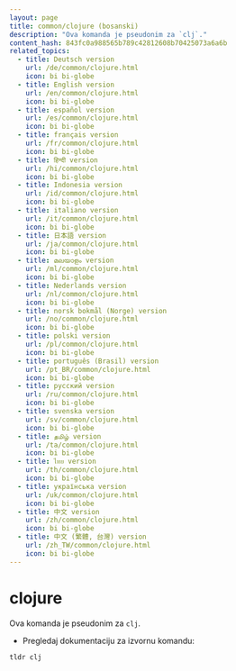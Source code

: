 ```yaml
---
layout: page
title: common/clojure (bosanski)
description: "Ova komanda je pseudonim za `clj`."
content_hash: 843fc0a988565b789c42812608b70425073a6a6b
related_topics:
  - title: Deutsch version
    url: /de/common/clojure.html
    icon: bi bi-globe
  - title: English version
    url: /en/common/clojure.html
    icon: bi bi-globe
  - title: español version
    url: /es/common/clojure.html
    icon: bi bi-globe
  - title: français version
    url: /fr/common/clojure.html
    icon: bi bi-globe
  - title: हिन्दी version
    url: /hi/common/clojure.html
    icon: bi bi-globe
  - title: Indonesia version
    url: /id/common/clojure.html
    icon: bi bi-globe
  - title: italiano version
    url: /it/common/clojure.html
    icon: bi bi-globe
  - title: 日本語 version
    url: /ja/common/clojure.html
    icon: bi bi-globe
  - title: മലയാളം version
    url: /ml/common/clojure.html
    icon: bi bi-globe
  - title: Nederlands version
    url: /nl/common/clojure.html
    icon: bi bi-globe
  - title: norsk bokmål (Norge) version
    url: /no/common/clojure.html
    icon: bi bi-globe
  - title: polski version
    url: /pl/common/clojure.html
    icon: bi bi-globe
  - title: português (Brasil) version
    url: /pt_BR/common/clojure.html
    icon: bi bi-globe
  - title: русский version
    url: /ru/common/clojure.html
    icon: bi bi-globe
  - title: svenska version
    url: /sv/common/clojure.html
    icon: bi bi-globe
  - title: தமிழ் version
    url: /ta/common/clojure.html
    icon: bi bi-globe
  - title: ไทย version
    url: /th/common/clojure.html
    icon: bi bi-globe
  - title: українська version
    url: /uk/common/clojure.html
    icon: bi bi-globe
  - title: 中文 version
    url: /zh/common/clojure.html
    icon: bi bi-globe
  - title: 中文 (繁體, 台灣) version
    url: /zh_TW/common/clojure.html
    icon: bi bi-globe
---
```

# clojure

Ova komanda je pseudonim za `clj`.

- Pregledaj dokumentaciju za izvornu komandu:

`tldr clj`
